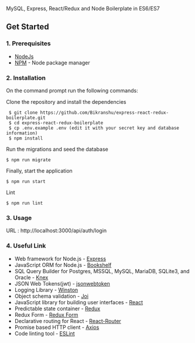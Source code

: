 MySQL, Express, React/Redux and Node Boilerplate in ES6/ES7

## Get Started

### 1. Prerequisites

- [NodeJs](https://nodejs.org/en/)
- [NPM](https://npmjs.org/) - Node package manager

### 2. Installation

On the command prompt run the following commands:

Clone the repository and install the dependencies

``` 
 $ git clone https://github.com/Bikranshu/express-react-redux-boilerplate.git
 $ cd express-react-redux-boilerplate
 $ cp .env.example .env (edit it with your secret key and database information)
 $ npm install
 ```
 Run the migrations and seed the database
 
 ```
 $ npm run migrate
 ```
 Finally, start the application
 
 ```
 $ npm run start
```

 Lint
 
  ```
  $ npm run lint
 ```

### 3. Usage

URL : http://localhost:3000/api/auth/login

### 4. Useful Link
- Web framework for Node.js - [Express](http://expressjs.com/)
- JavaScript ORM  for Node.js - [Bookshelf](http://bookshelfjs.org/)
- SQL Query Builder for Postgres, MSSQL, MySQL, MariaDB, SQLite3, and Oracle - [Knex](http://knexjs.org/)
- JSON Web Tokens(jwt) - [jsonwebtoken](https://www.npmjs.com/package/jsonwebtoken)
- Logging Library - [Winston](https://www.npmjs.com/package/winston)
- Object schema validation  - [Joi](https://www.npmjs.com/package/joi)
- JavaScript library for building user interfaces - [React](https://facebook.github.io/react/)
- Predictable state container - [Redux](http://redux.js.org/)
- Redux Form - [Redux Form](http://redux-form.com/7.0.0/)
- Declarative routing for React - [React-Router](https://reacttraining.com/react-router/)
- Promise based HTTP client - [Axios](https://github.com/mzabriskie/axios)
- Code linting tool - [ESLint](http://eslint.org/)
